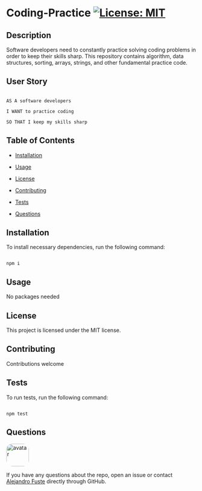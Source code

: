 # Coding-Practice [![License: MIT](https://img.shields.io/badge/License-MIT-blue.svg)](https://opensource.org/licenses/MIT)


## Description 

Software developers need to constantly practice solving coding problems in order to keep their skills sharp. This repository contains algorithm, data structures, sorting, arrays, strings, and other fundamental practice code. 

## User Story

```

AS A software developers

I WANT to practice coding

SO THAT I keep my skills sharp

```

## Table of Contents

* [Installation](#installation)

* [Usage](#usage)

* [License](#license)

* [Contributing](#contributing)

* [Tests](#tests)

* [Questions](#questions)

## Installation

To install necessary dependencies, run the following command:

```

npm i

```

## Usage

No packages needed

## License

This project is licensed under the MIT license.

## Contributing

Contributions welcome

## Tests 

To run tests, run the following command:

```

npm test

```

## Questions

<img src="https://avatars2.githubusercontent.com/u/48495840?v=4" alt="avatar" style="border-radius: 16px" width="60"/>

If you have any questions about the repo, open an issue or contact [Alejandro Fuste](https://github.com/Alejandro-Fuste) directly through GitHub.